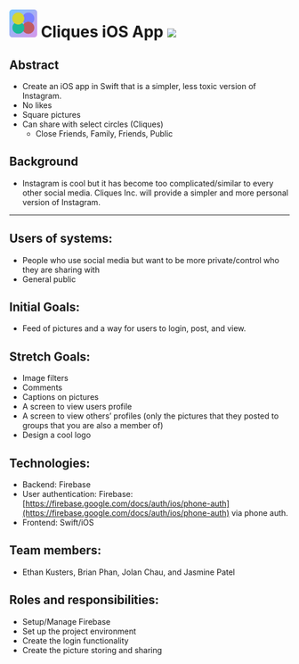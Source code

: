 <h1> <img src="https://raw.githubusercontent.com/cliques-incorporated/CliquesiOSApp/feature-travis/Cliques/Assets.xcassets/AppIcon.appiconset/AppIcon%403x-3.png" alt="drawing" width="50"/> Cliques iOS App <img src="https://travis-ci.com/cliques-incorporated/CliquesiOSApp.svg?branch=master"/></h1>



## Abstract



*   Create an iOS app in Swift that is a simpler, less toxic version of Instagram. 
*   No likes
*   Square pictures
*   Can share with select circles (Cliques)
    *   Close Friends, Family, Friends, Public

## Background


*   Instagram is cool but it has become too complicated/similar to every other social media. Cliques Inc. will provide a simpler and more personal version of Instagram.

** **

## Users of systems:



*   People who use social media but want to be more private/control who they are sharing with
*    General public

 

## Initial Goals:



*   Feed of pictures and a way for users to login, post, and view. 

## Stretch Goals:



*   Image filters
*   Comments
*   Captions on pictures
*   A screen to view users profile
*   A screen to view others’ profiles (only the pictures that they posted to groups that you are also a member of)
*   Design a cool logo

## Technologies:



*   Backend: Firebase
*   User authentication: Firebase: [https://firebase.google.com/docs/auth/ios/phone-auth](https://firebase.google.com/docs/auth/ios/phone-auth) via phone auth.
*   Frontend: Swift/iOS

## Team members:



*   Ethan Kusters, Brian Phan, Jolan Chau, and Jasmine Patel

## Roles and responsibilities:



*   Setup/Manage Firebase
*   Set up the project environment
*   Create the login functionality
*   Create the picture storing and sharing
